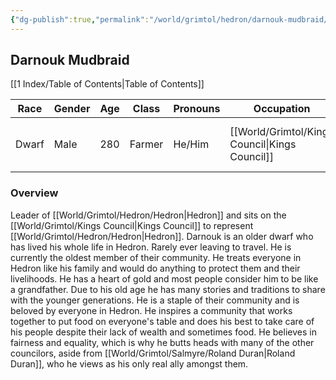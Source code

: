 ```yaml
---
{"dg-publish":true,"permalink":"/world/grimtol/hedron/darnouk-mudbraid/"}
---
```


## Darnouk Mudbraid
[[1 Index/Table of Contents\|Table of Contents]]

| Race  | Gender | Age | Class  | Pronouns | Occupation        | Alignment   | Languages                       | God    |
| ----- | ------ | --- | ------ | -------- | ----------------- | ----------- | ------------------------------- | ------ |
| Dwarf | Male   | 280 | Farmer | He/Him   | [[World/Grimtol/Kings Council\|Kings Council]] | Lawful Good | Common, Sign Language, Dwarvish | Nature |

### Overview
Leader of [[World/Grimtol/Hedron/Hedron\|Hedron]] and sits on the [[World/Grimtol/Kings Council\|Kings Council]] to represent [[World/Grimtol/Hedron/Hedron\|Hedron]].
Darnouk is an older dwarf who has lived his whole life in Hedron. Rarely ever leaving to travel. He is currently the oldest member of their community. He treats everyone in Hedron like his family and would do anything to protect them and their livelihoods. He has a heart of gold and most people consider him to be like a grandfather. Due to his old age he has many stories and traditions to share with the younger generations. He is a staple of their community and is beloved by everyone in Hedron. He inspires a community that works together to put food on everyone's table and does his best to take care of his people despite their lack of wealth and sometimes food. He believes in fairness and equality, which is why he butts heads with many of the other councilors, aside from [[World/Grimtol/Salmyre/Roland Duran\|Roland Duran]], who he views as his only real ally amongst them. 